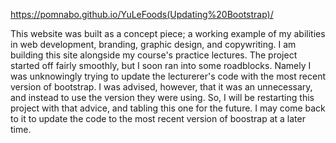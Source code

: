 https://pomnabo.github.io/YuLeFoods(Updating%20Bootstrap)/


This website was built as a concept piece; a working example of my abilities in web development, branding, graphic design, and copywriting. I am building this site alongside my course's practice lectures.
The project started off fairly smoothly, but I soon ran into some roadblocks. Namely I was unknowingly trying to update the lecturerer's code with the most recent version of bootstrap. I was advised, however, that it was an unnecessary, and instead to use the version they were using. So, I will be restarting this project with that advice, and tabling this one for the future. I may come back to it to update the code to the most recent version of boostrap at a later time.